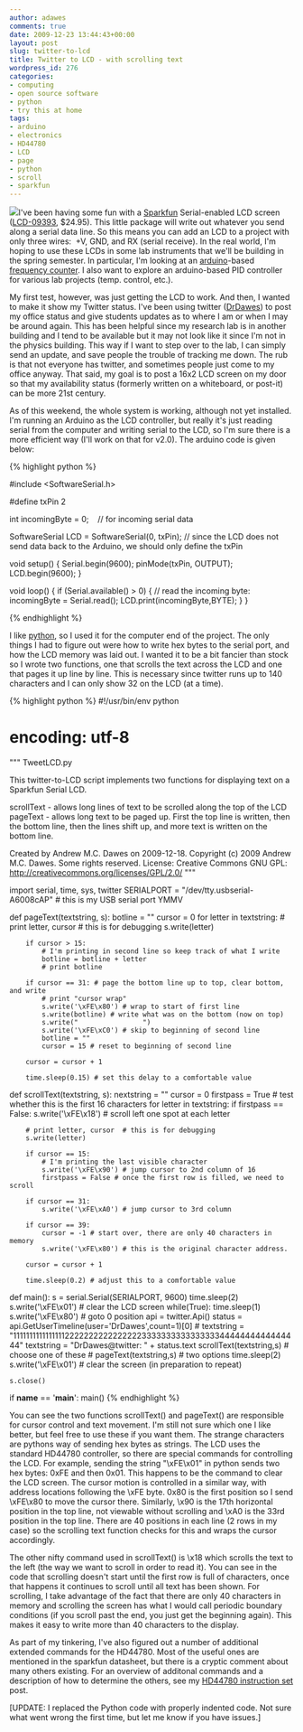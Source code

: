 ```yaml
---
author: adawes
comments: true
date: 2009-12-23 13:44:43+00:00
layout: post
slug: twitter-to-lcd
title: Twitter to LCD - with scrolling text
wordpress_id: 276
categories:
- computing
- open source software
- python
- try this at home
tags:
- arduino
- electronics
- HD44780
- LCD
- page
- python
- scroll
- sparkfun
---
```


[![](http://dawes.files.wordpress.com/2009/12/serlcd.jpg?w=150)](http://www.sparkfun.com/commerce/product_info.php?products_id=9393)I've been having some fun with a [Sparkfun](http://www.sparkfun.com) Serial-enabled LCD screen ([LCD-09393](http://www.sparkfun.com/commerce/product_info.php?products_id=9393), $24.95). This little package will write out whatever you send along a serial data line. So this means you can add an LCD to a project with only three wires:  +V, GND, and RX (serial receive). In the real world, I'm hoping to use these LCDs in some lab instruments that we'll be building in the spring semester. In particular, I'm looking at an [arduino](http://www.arduino.cc)-based [frequency counter](http://interface.khm.de/index.php/lab/experiments/arduino-frequency-counter-library/). I also want to explore an arduino-based PID controller for various lab projects (temp. control, etc.).

My first test, however, was just getting the LCD to work. And then, I wanted to make it show my Twitter status. I've been using twitter ([DrDawes](http://www.twitter.com/drdawes)) to post my office status and give students updates as to where I am or when I may be around again. This has been helpful since my research lab is in another building and I tend to be available but it may not look like it since I'm not in the physics building. This way if I want to step over to the lab, I can simply send an update, and save people the trouble of tracking me down. The rub is that not everyone has twitter, and sometimes people just come to my office anyway. That said, my goal is to post a 16x2 LCD screen on my door so that my availability status (formerly written on a whiteboard, or post-it) can be more 21st century.

<!-- more -->As of this weekend, the whole system is working, although not yet installed. I'm running an Arduino as the LCD controller, but really it's just reading serial from the computer and writing serial to the LCD, so I'm sure there is a more efficient way (I'll work on that for v2.0). The arduino code is given below:

{% highlight python %}

#include <SoftwareSerial.h>

#define txPin 2

int incomingByte = 0;    // for incoming serial data

SoftwareSerial LCD = SoftwareSerial(0, txPin);
// since the LCD does not send data back to the Arduino, we should only define the txPin

void setup()
{
 Serial.begin(9600);
 pinMode(txPin, OUTPUT);
 LCD.begin(9600);
}

void loop()
{
 if (Serial.available() > 0) {
 // read the incoming byte:
 incomingByte = Serial.read();
 LCD.print(incomingByte,BYTE);
 }
}

{% endhighlight %}

I like [python](http://www.python.org), so I used it for the computer end of the project. The only things I had to figure out were how to write hex bytes to the serial port, and how the LCD memory was laid out. I wanted it to be a bit fancier than stock so I wrote two functions, one that scrolls the text across the LCD and one that pages it up line by line. This is necessary since twitter runs up to 140 characters and I can only show 32 on the LCD (at a time).

{% highlight python %}
#!/usr/bin/env python
# encoding: utf-8
"""
TweetLCD.py

This twitter-to-LCD script implements two functions for displaying
text on a Sparkfun Serial LCD.

 scrollText - allows long lines of text to be scrolled along the top of the LCD
 pageText - allows long text to be paged up. First the top line is written, then
            the bottom line, then the lines shift up, and more text is
            written on the bottom line.

Created by Andrew M.C. Dawes on 2009-12-18.
Copyright (c) 2009 Andrew M.C. Dawes.
Some rights reserved. License: Creative Commons GNU GPL:
http://creativecommons.org/licenses/GPL/2.0/
"""

import serial, time, sys, twitter
SERIALPORT = "/dev/tty.usbserial-A6008cAP" # this is my USB serial port YMMV

def pageText(textstring, s):
    botline = ""
    cursor = 0
    for letter in textstring:
        # print letter, cursor   # this is for debugging
        s.write(letter)

        if cursor > 15:
            # I'm printing in second line so keep track of what I write
            botline = botline + letter
            # print botline

        if cursor == 31: # page the bottom line up to top, clear bottom, and write
            # print "cursor wrap"
            s.write('\xFE\x80') # wrap to start of first line
            s.write(botline) # write what was on the bottom (now on top)
            s.write("                ")
            s.write('\xFE\xC0') # skip to beginning of second line
            botline = ""
            cursor = 15 # reset to beginning of second line

        cursor = cursor + 1

        time.sleep(0.15) # set this delay to a comfortable value

def scrollText(textstring, s):
    nextstring = ""
    cursor = 0
    firstpass = True # test whether this is the first 16 characters
    for letter in textstring:
        if firstpass == False:
            s.write('\xFE\x18') # scroll left one spot at each letter

        # print letter, cursor  # this is for debugging
        s.write(letter)

        if cursor == 15:
            # I'm printing the last visible character
            s.write('\xFE\x90') # jump cursor to 2nd column of 16
            firstpass = False # once the first row is filled, we need to scroll

        if cursor == 31:
            s.write('\xFE\xA0') # jump cursor to 3rd column

        if cursor == 39:
            cursor = -1 # start over, there are only 40 characters in memory
            s.write('\xFE\x80') # this is the original character address.

        cursor = cursor + 1

        time.sleep(0.2) # adjust this to a comfortable value

def main():
    s = serial.Serial(SERIALPORT, 9600)
    time.sleep(2)
    s.write('\xFE\x01') # clear the LCD screen
    while(True):
        time.sleep(1)
        s.write('\xFE\x80') # goto 0 position
        api = twitter.Api()
        status = api.GetUserTimeline(user='DrDawes',count=1)[0]
        # textstring = "1111111111111111222222222222222233333333333333334444444444444444"
        textstring = "DrDawes@twitter: " + status.text
        scrollText(textstring,s) # choose one of these
        # pageText(textstring,s) # two options
        time.sleep(2)
        s.write('\xFE\x01') # clear the screen (in preparation to repeat)

    s.close()

if __name__ == '__main__':
    main()
{% endhighlight %}

You can see the two functions scrollText() and pageText() are responsible for cursor control and text movement. I'm still not sure which one I like better, but feel free to use these if you want them. The strange characters are pythons way of sending hex bytes as strings. The LCD uses the standard HD44780 controller, so there are special commands for controlling the LCD. For example, sending the string "\xFE\x01" in python sends two hex bytes: 0xFE and then 0x01. This happens to be the command to clear the LCD screen. The cursor motion is controlled in a similar way, with address locations following the \xFE byte. 0x80 is the first position so I send \xFE\x80 to move the cursor there. Similarly, \x90 is the 17th horizontal position in the top line, not viewable without scrolling and \xA0 is the 33rd position in the top line. There are 40 positions in each line (2 rows in my case) so the scrolling text function checks for this and wraps the cursor accordingly.

The other nifty command used in scrollText() is \x18 which scrolls the text to the left (the way we want to scroll in order to read it). You can see in the code that scrolling doesn't start until the first row is full of characters, once that happens it continues to scroll until all text has been shown. For scrolling, I take advantage of the fact that there are only 40 characters in memory and scrolling the screen has what I would call periodic boundary conditions (if you scroll past the end, you just get the beginning again). This makes it easy to write more than 40 characters to the display.

As part of my tinkering, I've also figured out a number of additional extended commands for the HD44780. Most of the useful ones are mentioned in the sparkfun datasheet, but there is a cryptic comment about many others existing. For an overview of additonal commands and a description of how to determine the others, see my [HD44780 instruction set](http://dawes.wordpress.com/2010/01/05/hd44780-instruction-set/) post.

[UPDATE: I replaced the Python code with properly indented code. Not sure what went wrong the first time, but let me know if you have issues.]
